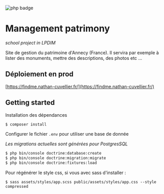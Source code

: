 ![php badge](https://img.shields.io/badge/php-%3E%3D%208.0-blue)

# Management patrimony

_school project in LPDIM_

Site de gestion du patrimoine d'Annecy (France).
Il servira par exemple à lister des monuments, mettre des descriptions, des photos etc ...

## Déploiement en prod
[https://findme.nathan-cuvellier.fr/](https://findme.nathan-cuvellier.fr/)

## Getting started

Installation des dépendances
```sh
$ composer install
```
Configurer le fichier `.env` pour utiliser une base de donnée

*Les migrations actuelles sont générées pour PostgresSQL*
```sh
$ php bin/console doctrine:database:create
$ php bin/console doctrine:migration:migrate
$ php bin/console doctrine:fixtures:load
```

Pour régénérer le style css, si vous avec sass d'installer :
```
$ sass assets/styles/app.scss public/assets/styles/app.css --style compressed 
```
